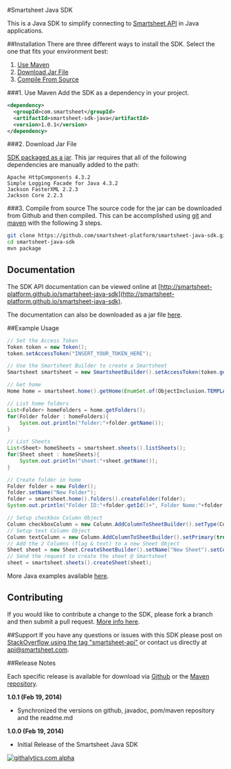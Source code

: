 #Smartsheet Java SDK

This is a Java SDK to simplify connecting to [Smartsheet API](http://www.smartsheet.com/developers/api-documentation) in Java applications.

##Installation
There are three different ways to install the SDK. Select the one that fits your environment best:

1. [Use Maven](#1-maven)
2. [Download Jar File](#2-download-jar-file)
3. [Compile From Source](#3-compile-from-source)

###1. Use Maven
Add the SDK as a dependency in your project.

```xml
<dependency>
  <groupId>com.smartsheet</groupId>
  <artifactId>smartsheet-sdk-java</artifactId>
  <version>1.0.1</version>
</dependency>
```

###2. Download Jar File
<!--* [The SDK packaged in a jar with Dependencies](https://oss.sonatype.org/service/local/artifact/maven/redirect?r=releases&g=com.smartsheet&a=smartsheet-sdk-java&v=LATEST) built in.-->
[SDK packaged as a jar](https://oss.sonatype.org/service/local/artifact/maven/redirect?r=releases&g=com.smartsheet&a=smartsheet-sdk-java&v=LATEST). This jar requires that all of the following dependencies are manually added to the path:

	Apache HttpComponents 4.3.2
	Simple Logging Facade for Java 4.3.2
	Jackson FasterXML 2.2.3
	Jackson Core 2.2.3

###3. Compile from source
The source code for the jar can be downloaded from Github and then compiled. This can be accomplished using [git](http://git-scm.com/) and [maven](http://maven.apache.org/) with the following 3 steps.

```bash
git clone https://github.com/smartsheet-platform/smartsheet-java-sdk.git
cd smartsheet-java-sdk
mvn package
```

## Documentation
The SDK API documentation can be viewed online at [http://smartsheet-platform.github.io/smartsheet-java-sdk](http://smartsheet-platform.github.io/smartsheet-java-sdk).

The documentation can also be downloaded as a jar file [here](http://oss.sonatype.org/service/local/artifact/maven/redirect?r=releases&g=com.smartsheet&a=smartsheet-sdk-java&v=LATEST&c=javadoc).

##Example Usage

```java
// Set the Access Token
Token token = new Token();
token.setAccessToken("INSERT_YOUR_TOKEN_HERE");

// Use the Smartsheet Builder to create a Smartsheet
Smartsheet smartsheet = new SmartsheetBuilder().setAccessToken(token.getAccessToken()).build();

// Get home
Home home = smartsheet.home().getHome(EnumSet.of(ObjectInclusion.TEMPLATES));

// List home folders
List<Folder> homeFolders = home.getFolders();
for(Folder folder : homeFolders){
    System.out.println("folder:"+folder.getName());
}

// List Sheets
List<Sheet> homeSheets = smartsheet.sheets().listSheets();
for(Sheet sheet : homeSheets){
    System.out.println("sheet:"+sheet.getName());
}

// Create folder in home
Folder folder = new Folder();
folder.setName("New Folder");
folder = smartsheet.home().folders().createFolder(folder);
System.out.println("Folder ID:"+folder.getId()+", Folder Name:"+folder.getName());

// Setup checkbox Column Object
Column checkboxColumn = new Column.AddColumnToSheetBuilder().setType(ColumnType.CHECKBOX).setTitle("Finished").build();
// Setup text Column Object
Column textColumn = new Column.AddColumnToSheetBuilder().setPrimary(true).setTitle("To Do List").setType(ColumnType.TEXT_NUMBER).build();
// Add the 2 Columns (flag & text) to a new Sheet Object
Sheet sheet = new Sheet.CreateSheetBuilder().setName("New Sheet").setColumns(Arrays.asList(checkboxColumn, textColumn)).build();
// Send the request to create the sheet @ Smartsheet
sheet = smartsheet.sheets().createSheet(sheet);
```

More Java examples available [here](https://github.com/smartsheet-platform/samples/blob/master/java-sdk/JavaSDKSample.java).

## Contributing
If you would like to contribute a change to the SDK, please fork a branch and then submit a pull request. [More info here](https://help.github.com/articles/using-pull-requests).

##Support
If you have any questions or issues with this SDK please post on [StackOverflow using the tag "smartsheet-api"](http://stackoverflow.com/questions/tagged/smartsheet-api) or contact us directly at api@smartsheet.com.

##Release Notes

Each specific release is available for download via [Github](https://github.com/smartsheet-platform/smartsheet-java-sdk/tags) or the [Maven repository](http://search.maven.org/#search%7Cgav%7C1%7Cg%3A%22com.smartsheet%22%20AND%20a%3A%22smartsheet-sdk-java%22).

**1.0.1 (Feb 19, 2014)**
* Synchronized the versions on github, javadoc, pom/maven repository and the readme.md


**1.0.0 (Feb 19, 2014)**
* Initial Release of the Smartsheet Java SDK






[![githalytics.com alpha](https://cruel-carlota.pagodabox.com/4b2c0d7b11c532fb1693dec0e5f300d5 "githalytics.com")](http://githalytics.com/smartsheet-platform/smartsheet-java-sdk)